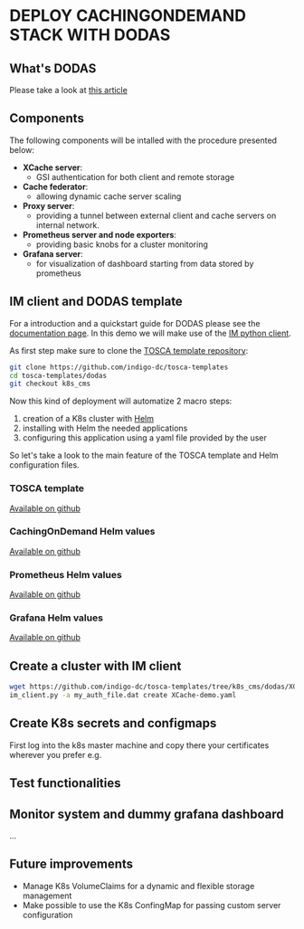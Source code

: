 # DEPLOY CACHINGONDEMAND STACK WITH DODAS

## What's DODAS

Please take a look at [this article](https://doi.org/10.22323/1.327.0024)

## Components

The following components will be intalled with the procedure presented below:

- __XCache server__:
  - GSI authentication for both client and remote storage
- __Cache federator__:
  - allowing dynamic cache server scaling
- __Proxy server__:
  - providing a tunnel between external client and cache servers on internal network.
- __Prometheus server and node exporters__:
  - providing basic knobs for a cluster monitoring
- __Grafana server__:
  - for visualization of dashboard starting from data stored by prometheus

## IM client and DODAS template

For a introduction and a quickstart guide for DODAS please see the [documentation page](https://dodas-ts.github.io/dodas-doc/).
In this demo we will make use of the [IM python client](https://imdocs.readthedocs.io/en/devel/client.html).

As first step make sure to clone the [TOSCA template repository](https://github.com/indigo-dc/tosca-templates/tree/k8s_cms/dodas):

```bash
git clone https://github.com/indigo-dc/tosca-templates
cd tosca-templates/dodas
git checkout k8s_cms
```

Now this kind of deployment will automatize 2 macro steps:

1. creation of a K8s cluster with [Helm](https://helm.sh/docs/using_helm/#installing-helm)
2. installing with Helm the needed applications
3. configuring this application using a yaml file provided by the user

So let's take a look to the main feature of the TOSCA template and Helm configuration files.

### TOSCA template

[Available on github](https://github.com/indigo-dc/tosca-templates/tree/k8s_cms/dodas/XCache-demo.yaml)


### CachingOnDemand Helm values

[Available on github](https://raw.githubusercontent.com/Cloud-PG/CachingOnDemand/master/helm/cachingondemand/values.yaml)

### Prometheus Helm values

[Available on github](https://raw.githubusercontent.com/indigo-dc/tosca-templates/k8s_cms/dodas/config/prom_values.yaml)

### Grafana Helm values

[Available on github](https://raw.githubusercontent.com/indigo-dc/tosca-templates/k8s_cms/dodas/config/grafana.yaml)


## Create a cluster with IM client

```bash
wget https://github.com/indigo-dc/tosca-templates/tree/k8s_cms/dodas/XCache-demo.yaml
im_client.py -a my_auth_file.dat create XCache-demo.yaml
```

## Create K8s secrets and configmaps

First log into the k8s master machine and copy there your certificates wherever you prefer e.g. 

## Test functionalities

## Monitor system and dummy grafana dashboard

...

## Future improvements

- Manage K8s VolumeClaims for a dynamic and flexible storage management
- Make possible to use the K8s ConfingMap for passing custom server configuration
